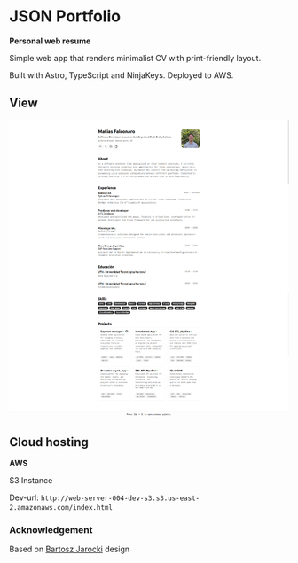 # JSON Portfolio
**Personal web resume**

Simple web app that renders minimalist CV with print-friendly layout.

Built with Astro, TypeScript and NinjaKeys. Deployed to AWS.

## View

![Page](./public/json_portfolio.drawio.png?raw=true "Title")

## Cloud hosting

**AWS**

S3 Instance

Dev-url: `http://web-server-004-dev-s3.s3.us-east-2.amazonaws.com/index.html`

### Acknowledgement

Based on [Bartosz Jarocki](https://github.com/BartoszJarocki/cv) design